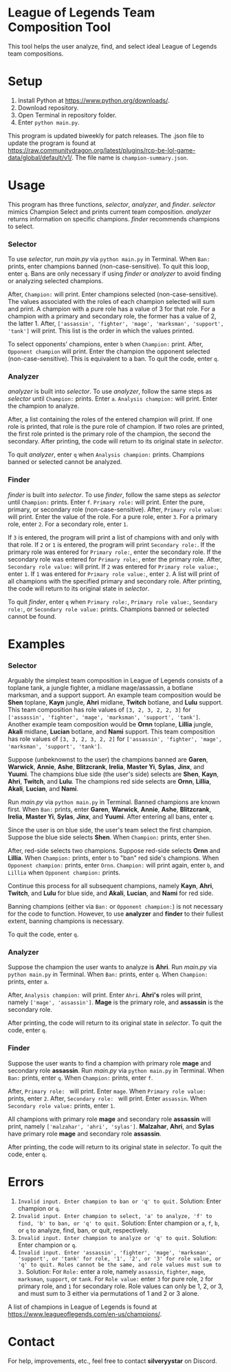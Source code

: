 # League of Legends Team Composition Tool
This tool helps the user analyze, find, and select ideal League of Legends team compositions.

# Setup
1. Install Python at https://www.python.org/downloads/.
2. Download repository.
3. Open Terminal in repository folder.
4. Enter ```python main.py```.

This program is updated biweekly for patch releases.
The .json file to update the program is found at https://raw.communitydragon.org/latest/plugins/rcp-be-lol-game-data/global/default/v1/.
The file name is ```champion-summary.json```.

# Usage
This program has three functions, *selector*, *analyzer*, and *finder*.
*selector* mimics Champion Select and prints current team composition.
*analyzer* returns information on specific champions.
*finder* recommends champions to select.

### Selector
To use *selector*, run *main.py* via ```python main.py``` in Terminal.
When ```Ban:``` prints, enter champions banned (non-case-sensitive).
To quit this loop, enter ```q```.
Bans are only necessary if using *finder* or *analyzer* to avoid finding or analyzing selected champions.

After, ```Champion:``` will print.
Enter champions selected (non-case-sensitive).
The values associated with the roles of each champion selected will sum and print.
A champion with a pure role has a value of 3 for that role.
For a champion with a primary and secondary role, the former has a value of 2, the latter 1.
After, ```['assassin', 'fighter', 'mage', 'marksman', 'support', 'tank']``` will print.
This list is the order in which the values printed.

To select opponents' champions, enter ```b``` when ```Champion:``` print.
After, ```Opponent champion``` will print.
Enter the champion the opponent selected (non-case-sensitive).
This is equivalent to a ban.
To quit the code, enter ```q```.

### Analyzer
*analyzer* is built into *selector*.
To use *analyzer*, follow the same steps as *selector* until ```Champion:``` prints.
Enter ```a```.
```Analysis champion:``` will print.
Enter the champion to analyze.

After, a list containing the roles of the entered champion will print.
If one role is printed, that role is the pure role of champion.
If two roles are printed, the first role printed is the primary role of the champion, the second the secondary.
After printing, the code will return to its original state in *selector*.

To quit *analyzer*, enter ```q``` when ```Analysis champion:``` prints.
Champions banned or selected cannot be analyzed.


### Finder
*finder* is built into *selector*.
To use *finder*, follow the same steps as *selector* until ```Champion:``` prints.
Enter ```f```.
```Primary role:``` will print.
Enter the pure, primary, or secondary role (non-case-sensitive).
After, ```Primary role value:``` will print.
Enter the value of the role.
For a pure role, enter ```3```.
For a primary role, enter ```2```.
For a secondary role, enter ```1```.

If ```3``` is entered, the program will print a list of champions with and only with that role.
If ```2``` or ```1``` is entered, the program will print ```Secondary role:```.
If the primary role was entered for ```Primary role:```, enter the secondary role.
If the secondary role was entered for ```Primary role:```, enter the primary role.
After, ```Secondary role value:``` will print.
If ```2``` was entered for ```Primary role value:```, enter ```1```.
If ```1``` was entered for ```Primary role value:```, enter ```2```.
A list will print of all champions with the specified primary and secondary role.
After printing, the code will return to its original state in *selector*. 

To quit *finder*, enter ```q``` when ```Primary role:```, ```Primary role value:```, ```Seondary role:```, or ```Secondary role value:``` prints.
Champions banned or selected cannot be found.

# Examples
### Selector
Arguably the simplest team composition in League of Legends consists of a toplane tank, a jungle fighter, a midlane mage/assassin, a botlane marksman, and a support support.
An example team composition would be **Shen** toplane, **Kayn** jungle, **Ahri** midlane, **Twitch** botlane, and **Lulu** support.
This team composition has role values of ```[3, 2, 3, 2, 2, 3]``` for ```['assassin', 'fighter', 'mage', 'marksman', 'support', 'tank']```.
Another example team composition would be **Ornn** toplane, **Lillia** jungle, **Akali** midlane, **Lucian** botlane, and **Nami** support.
This team composition has role values of ```[3, 3, 2, 3, 2, 2]``` for ```['assassin', 'fighter', 'mage', 'marksman', 'support', 'tank']```.

Suppose (unbeknownst to the user) the champions banned are **Garen**, **Warwick**, **Annie**, **Ashe**, **Blitzcrank**, **Irelia**, **Master Yi**, **Sylas**, **Jinx**, and **Yuumi**.
The champions blue side (the user's side) selects are **Shen**, **Kayn**, **Ahri**, **Twitch**, and **Lulu**.
The champions red side selects are **Ornn**, **Lillia**, **Akali**, **Lucian**, and **Nami**.

Run *main.py* via ```python main.py``` in Terminal.
Banned champions are known first.
When ```Ban:``` prints, enter **Garen**, **Warwick**, **Annie**, **Ashe**, **Blitzcrank**, **Irelia**, **Master Yi**, **Sylas**, **Jinx**, and **Yuumi**.
After entering all bans, enter ```q```.

Since the user is on blue side, the user's team select the first champion.
Suppose the blue side selects **Shen**.
When ```Champion:``` prints, enter ```Shen```.

After, red-side selects two champions.
Suppose red-side selects **Ornn** and **Lillia**.
When ```Champion:``` prints, enter ```b``` to "ban" red side's champions.
When ```Opponent champion:``` prints, enter ```Ornn```.
```Champion:``` will print again, enter ```b```, and ```Lillia``` when ```Opponent champion:``` prints.

Continue this process for all subsequent champions, namely **Kayn**, **Ahri**, **Twitch**, and **Lulu** for blue side, and **Akali**, **Lucian**, and **Nami** for red side.

Banning champions (either via ```Ban:``` or ```Opponent champion:```) is not necessary for the code to function.
However, to use **analyzer** and **finder** to their fullest extent, banning champions is necessary.

To quit the code, enter ```q```.

### Analyzer
Suppose the champion the user wants to analyze is **Ahri**.
Run *main.py* via ```python main.py``` in Terminal.
When ```Ban:``` prints, enter ```q```.
When ```Champion:``` prints, enter ```a```.

After, ```Analysis champion:``` will print.
Enter ```Ahri```.
**Ahri's** roles will print, namely ```['mage', 'assassin']```.
**Mage** is the primary role, and **assassin** is the secondary role.

After printing, the code will return to its original state in *selector*.
To quit the code, enter ```q```.

### Finder
Suppose the user wants to find a champion with primary role **mage** and secondary role **assassin**.
Run *main.py* via ```python main.py``` in Terminal.
When ```Ban:``` prints, enter ```q```.
When ```Champion:``` prints, enter ```f```.

After, ```Primary role: ``` will print.
Enter ```mage```.
When ```Primary role value:``` prints, enter ```2```.
After, ```Secondary role: ``` will print.
Enter ```assassin```.
When ```Secondary role value:``` prints, enter ```1```.

All champions with primary role **mage** and secondary role **assassin** will print, namely ```['malzahar', 'ahri', 'sylas']```.
**Malzahar**, **Ahri**, and **Sylas** have primary role **mage** and secondary role **assassin**.

After printing, the code will return to its original state in *selector*.
To quit the code, enter ```q```.

# Errors
1. ```Invalid input. Enter champion to ban or 'q' to quit.```
Solution: Enter champion or ```q```.
2. ```Invalid input. Enter champion to select, 'a' to analyze, 'f' to find, 'b' to ban, or 'q' to quit.```
Solution: Enter champion or ```a```, ```f```, ```b```, or ```q``` to analyze, find, ban, or quit, respectively.
3. ```Invalid input. Enter champion to analyze or 'q' to quit.```
Solution: Enter champion or ```q```.
4. ```Invalid input. Enter 'assassin', 'fighter', 'mage', 'marksman', 'support', or 'tank' for role, '1', '2', or '3' for role value, or 'q' to quit. Roles cannot be the same, and role values must sum to 3.```
Solution: For ```Role:``` enter a role, namely ```assassin```, ```fighter```, ```mage```, ```marksman```, ```support```, or ```tank```.
For ```Role value:``` enter ```3``` for pure role, ```2``` for primary role, and ```1``` for secondary role.
Role values can only be 1, 2, or 3, and must sum to 3 either via permutations of 1 and 2 or 3 alone.

A list of champions in League of Legends is found at https://www.leagueoflegends.com/en-us/champions/.

# Contact
For help, improvements, etc., feel free to contact **silveryystar** on Discord.
